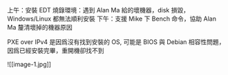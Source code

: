 上午：安裝 EDT 燒錄環境：遇到 Alan Ma 給的壞機器，disk 損毀，Windows/Linux 都無法順利安裝
下午：支援 Mike 下 Bench 命令，協助 Alan Ma 釐清壞掉的機器原因 

PXE over IPv4 是因爲沒有找到安裝的 OS, 可能是 BIOS 與 Debian 相容性問題，因爲已經安裝完畢，重開機卻找不到

![[image-1.jpg]]